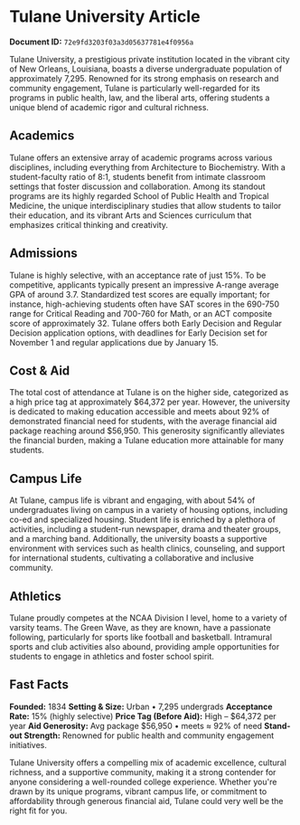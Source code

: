 # Tulane University Article

**Document ID:** `72e9fd3203f03a3d05637781e4f0956a`

Tulane University, a prestigious private institution located in the vibrant city of New Orleans, Louisiana, boasts a diverse undergraduate population of approximately 7,295. Renowned for its strong emphasis on research and community engagement, Tulane is particularly well-regarded for its programs in public health, law, and the liberal arts, offering students a unique blend of academic rigor and cultural richness.

## Academics
Tulane offers an extensive array of academic programs across various disciplines, including everything from Architecture to Biochemistry. With a student-faculty ratio of 8:1, students benefit from intimate classroom settings that foster discussion and collaboration. Among its standout programs are its highly regarded School of Public Health and Tropical Medicine, the unique interdisciplinary studies that allow students to tailor their education, and its vibrant Arts and Sciences curriculum that emphasizes critical thinking and creativity.

## Admissions
Tulane is highly selective, with an acceptance rate of just 15%. To be competitive, applicants typically present an impressive A-range average GPA of around 3.7. Standardized test scores are equally important; for instance, high-achieving students often have SAT scores in the 690-750 range for Critical Reading and 700-760 for Math, or an ACT composite score of approximately 32. Tulane offers both Early Decision and Regular Decision application options, with deadlines for Early Decision set for November 1 and regular applications due by January 15.

## Cost & Aid
The total cost of attendance at Tulane is on the higher side, categorized as a high price tag at approximately $64,372 per year. However, the university is dedicated to making education accessible and meets about 92% of demonstrated financial need for students, with the average financial aid package reaching around $56,950. This generosity significantly alleviates the financial burden, making a Tulane education more attainable for many students.

## Campus Life
At Tulane, campus life is vibrant and engaging, with about 54% of undergraduates living on campus in a variety of housing options, including co-ed and specialized housing. Student life is enriched by a plethora of activities, including a student-run newspaper, drama and theater groups, and a marching band. Additionally, the university boasts a supportive environment with services such as health clinics, counseling, and support for international students, cultivating a collaborative and inclusive community.

## Athletics
Tulane proudly competes at the NCAA Division I level, home to a variety of varsity teams. The Green Wave, as they are known, have a passionate following, particularly for sports like football and basketball. Intramural sports and club activities also abound, providing ample opportunities for students to engage in athletics and foster school spirit.

## Fast Facts
**Founded:** 1834
**Setting & Size:** Urban • 7,295 undergrads
**Acceptance Rate:** 15% (highly selective)
**Price Tag (Before Aid):** High – $64,372 per year
**Aid Generosity:** Avg package $56,950 • meets ≈ 92% of need
**Stand-out Strength:** Renowned for public health and community engagement initiatives.

Tulane University offers a compelling mix of academic excellence, cultural richness, and a supportive community, making it a strong contender for anyone considering a well-rounded college experience. Whether you're drawn by its unique programs, vibrant campus life, or commitment to affordability through generous financial aid, Tulane could very well be the right fit for you.
